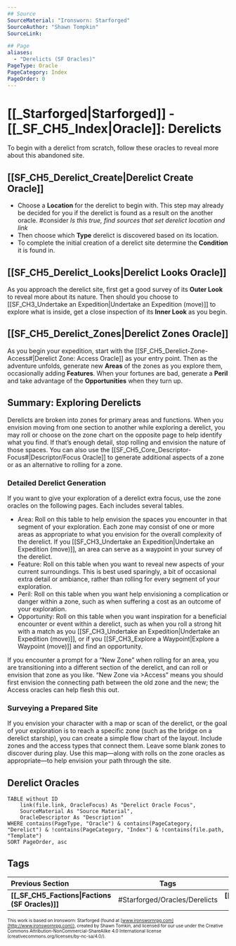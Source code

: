 ```yaml
---
## Source
SourceMaterial: "Ironsworn: Starforged"
SourceAuthor: "Shawn Tompkin"
SourceLink: 

## Page
aliases:
  - "Derelicts (SF Oracles)"
PageType: Oracle
PageCategory: Index
PageOrder: 0
---
```

# [[_Starforged|Starforged]] - [[_SF_CH5_Index|Oracle]]: Derelicts
To begin with a derelict from scratch, follow these oracles to reveal more about this abandoned site.

## [[SF_CH5_Derelict_Create|Derelict Create Oracle]]
- Choose a **Location** for the derelict to begin with. This step may already be decided for you if the derelict is found as a result on the another oracle. #consider _Is this true, find sources that set derelict location and link_
- Then choose which **Type** derelict is discovered based on its location.
- To complete the initial creation of a derelict site determine the **Condition** it is found in.

## [[SF_CH5_Derelict_Looks|Derelict Looks Oracle]]
As you approach the derelict site, first get a good survey of its **Outer Look** to reveal more about its nature. Then should you choose to [[SF_CH3_Undertake an Expedition|Undertake an Expedition (move)]] to explore what is inside, get a close inspection of its **Inner Look** as you begin.

## [[SF_CH5_Derelict_Zones|Derelict Zones Oracle]]
As you begin your expedition, start with the [[SF_CH5_Derelict-Zone-Access#|Derelict Zone: Access Oracle]] as your entry point. Then as the adventure unfolds, generate new **Areas** of the zones as you explore them, occasionally adding **Features**. When your fortunes are bad, generate a **Peril** and take advantage of the **Opportunities** when they turn up.

## Summary: Exploring Derelicts
Derelicts are broken into zones for primary areas and functions. When you envision moving from one section to another while exploring a derelict, you may roll or choose on the zone chart on the opposite page to help identify what you find. If that’s enough detail, stop rolling and envision the nature of those spaces. You can also use the [[SF_CH5_Core_Descriptor-Focus#|Descriptor/Focus Oracle]] to generate additional aspects of a zone or as an alternative to rolling for a zone.

### Detailed Derelict Generation
If you want to give your exploration of a derelict extra focus, use the zone oracles on the following pages. Each includes several tables. 
- Area: Roll on this table to help envision the spaces you encounter in that segment of your exploration. Each zone may consist of one or more areas as appropriate to what you envision for the overall complexity of the derelict. If you [[SF_CH3_Undertake an Expedition|Undertake an Expedition (move)]], an area can serve as a waypoint in your survey of the derelict. 
- Feature: Roll on this table when you want to reveal new aspects of your current surroundings. This is best used sparingly, a bit of occasional extra detail or ambiance, rather than rolling for every segment of your exploration. 
- Peril: Roll on this table when you want help envisioning a complication or danger within a zone, such as when suffering a cost as an outcome of your exploration. 
- Opportunity: Roll on this table when you want inspiration for a beneficial encounter or event within a derelict, such as when you roll a strong hit with a match as you [[SF_CH3_Undertake an Expedition|Undertake an Expedition (move)]], or if you [[SF_CH3_Explore a Waypoint|Explore a Waypoint (move)]] and find an opportunity.

If you encounter a prompt for a “New Zone” when rolling for an area, you are transitioning into a different section of the derelict, and can roll or envision that zone as you like. “New Zone via >Access” means you should first envision the connecting path between the old zone and the new; the Access oracles can help flesh this out.

### Surveying a Prepared Site
If you envision your character with a map or scan of the derelict, or the goal of your exploration is to reach a specific zone (such as the bridge on a derelict starship), you can create a simple flow chart of the layout. Include zones and the access types that connect them. Leave some blank zones to discover during play. Use this map—along with rolls on the zone oracles as appropriate—to help envision your path through the site.

## Derelict Oracles

```dataview
TABLE without ID
	link(file.link, OracleFocus) As "Derelict Oracle Focus",
	SourceMaterial As "Source Material",
	OracleDescriptor As "Description"
WHERE contains(PageType, "Oracle") & contains(PageCategory, "Derelict") & !contains(PageCategory, "Index") & !contains(file.path, "Template")
SORT PageOrder, asc
```

## Tags
| Previous Section | Tags | Next Section | 
| :--- | :---: | ---: |
| **[[_SF_CH5_Factions\|Factions (SF Oracles)]]** | #Starforged/Oracles/Derelicts | **[[_SF_CH5_PrecursorVaults\|Precursor Vaults (SF Oracles)]]** |

<font size=-2>This work is based on Ironsworn: Starforged (found at [www.ironswornrpg.com](http://www.ironswornrpg.com)), created by Shawn Tomkin, and licensed for our use under the Creative Commons Attribution-NonCommercial-ShareAlike 4.0 International license  (creativecommons.org/licenses/by-nc-sa/4.0/).</font>